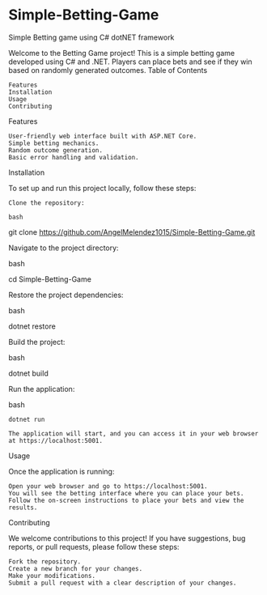 # Simple-Betting-Game
Simple Betting game using C# dotNET framework

Welcome to the Betting Game project! This is a simple betting game developed using C# and .NET. Players can place bets and see if they win based on randomly generated outcomes.
Table of Contents

    Features
    Installation
    Usage
    Contributing

Features

    User-friendly web interface built with ASP.NET Core.
    Simple betting mechanics.
    Random outcome generation.
    Basic error handling and validation.

Installation

To set up and run this project locally, follow these steps:

    Clone the repository:

    bash

git clone https://github.com/AngelMelendez1015/Simple-Betting-Game.git

Navigate to the project directory:

bash

cd Simple-Betting-Game

Restore the project dependencies:

bash

dotnet restore

Build the project:

bash

dotnet build

Run the application:

bash

    dotnet run

    The application will start, and you can access it in your web browser at https://localhost:5001.

Usage

Once the application is running:

    Open your web browser and go to https://localhost:5001.
    You will see the betting interface where you can place your bets.
    Follow the on-screen instructions to place your bets and view the results.

Contributing

We welcome contributions to this project! If you have suggestions, bug reports, or pull requests, please follow these steps:

    Fork the repository.
    Create a new branch for your changes.
    Make your modifications.
    Submit a pull request with a clear description of your changes.
